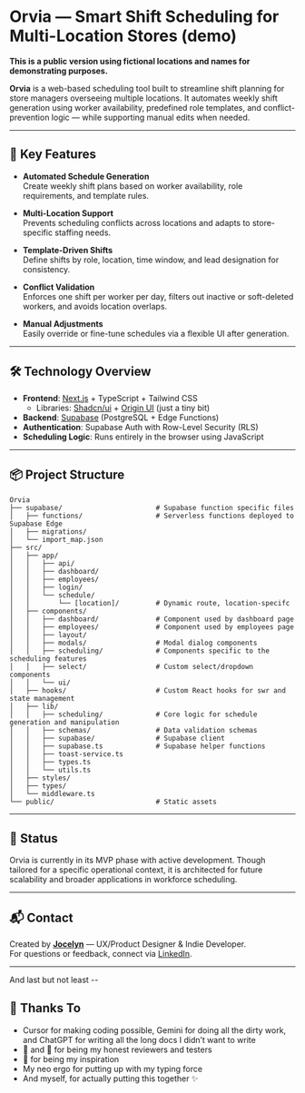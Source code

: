# Orvia — Smart Shift Scheduling for Multi-Location Stores (demo)

**This is a public version using fictional locations and names for demonstrating purposes.**

**Orvia** is a web-based scheduling tool built to streamline shift planning for store managers overseeing multiple locations. It automates weekly shift generation using worker availability, predefined role templates, and conflict-prevention logic — while supporting manual edits when needed.

---

## 🔑 Key Features

- **Automated Schedule Generation**  
  Create weekly shift plans based on worker availability, role requirements, and template rules.

- **Multi-Location Support**  
  Prevents scheduling conflicts across locations and adapts to store-specific staffing needs.

- **Template-Driven Shifts**  
  Define shifts by role, location, time window, and lead designation for consistency.

- **Conflict Validation**  
  Enforces one shift per worker per day, filters out inactive or soft-deleted workers, and avoids location overlaps.

- **Manual Adjustments**  
  Easily override or fine-tune schedules via a flexible UI after generation.

---

## 🛠️ Technology Overview

- **Frontend**: [Next.js](https://nextjs.org/) + TypeScript + Tailwind CSS 
  - Libraries: [Shadcn/ui](https://ui.shadcn.com/) + [Origin UI](https://originui.com/) (just a tiny bit)
- **Backend**: [Supabase](https://supabase.com/) (PostgreSQL + Edge Functions)  
- **Authentication**: Supabase Auth with Row-Level Security (RLS)  
- **Scheduling Logic**: Runs entirely in the browser using JavaScript

---

## 📦 Project Structure

```
Orvia
├── supabase/                       # Supabase function specific files
│   ├── functions/                  # Serverless functions deployed to Supabase Edge
│   ├── migrations/                                                        
│   └── import_map.json
├── src/                                                                   
│   ├── app/                                                              
│   │   ├── api/                                                           
│   │   ├── dashboard/                                                     
│   │   ├── employees/                                                     
│   │   ├── login/                                                         
│   │   └── schedule/                                                     
│   │       └── [location]/         # Dynamic route, location-specifc                                                  
│   ├── components/ 
│   │   ├── dashboard/              # Component used by dashboard page
│   │   ├── employees/              # Component used by employees page
│   │   ├── layout/                                                        
│   │   ├── modals/                 # Modal dialog components
│   │   ├── scheduling/             # Components specific to the scheduling features
│   │   ├── select/                 # Custom select/dropdown components
│   │   └── ui/                                                            
│   ├── hooks/                      # Custom React hooks for swr and state management
│   ├── lib/                                                               
│   │   ├── scheduling/             # Core logic for schedule generation and manipulation
│   │   ├── schemas/                # Data validation schemas 
│   │   ├── supabase/               # Supabase client    
│   │   ├── supabase.ts             # Supabase helper functions
│   │   ├── toast-service.ts
│   │   ├── types.ts
│   │   └── utils.ts
│   ├── styles/                                                            
│   ├── types/  
│   └── middleware.ts                                                           
└── public/                         # Static assets
``` 

---

## 👀 Status

Orvia is currently in its MVP phase with active development. Though tailored for a specific operational context, it is architected for future scalability and broader applications in workforce scheduling.

---

## 📬 Contact

Created by [**Jocelyn**](https://jzsun.me) — UX/Product Designer & Indie Developer.  
For questions or feedback, connect via [LinkedIn](https://www.linkedin.com/in/jzsun2).

---

And last but not least --

## 🙌 Thanks To
- Cursor for making coding possible, Gemini for doing all the dirty work, and ChatGPT for writing all the long docs I didn’t want to write  
- 👑 and 🍉 for being my honest reviewers and testers  
- 🌻 for being my inspiration  
- My neo ergo for putting up with my typing force  
- And myself, for actually putting this together ✨
